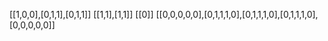 [[1,0,0],[0,1,1],[0,1,1]]
[[1,1],[1,1]]
[[0]]
[[0,0,0,0,0],[0,1,1,1,0],[0,1,1,1,0],[0,1,1,1,0],[0,0,0,0,0]]
